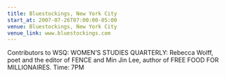 ```yaml
---
title: Bluestockings, New York City
start_at: 2007-07-26T07:00:00-05:00
venue: Bluestockings, New York City
venue_link: www.bluestockings.com
---
```


Contributors to WSQ: WOMEN’S STUDIES QUARTERLY: Rebecca Wolff, poet and the editor of FENCE and Min Jin Lee, author of FREE FOOD FOR MILLIONAIRES.
Time: 7PM

